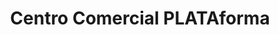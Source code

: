 ---
title: "Centro Comercial PLATAforma"
url: /san-juan-de-miraflores/centro-comercial-plataforma/
shop: centro comercial
---
